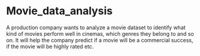 # Movie_data_analysis
A production company wants to analyze a movie dataset to identify what kind of movies perform well in cinemas, which genres they belong to and so on. It will help the company predict if a movie will be a commercial success, if the movie will be highly rated etc. 
